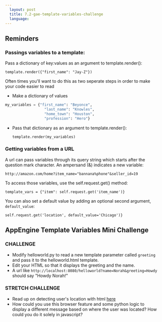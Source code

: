```yaml
---
  layout: post
  title: 7.2-gae-template-variables-challenge
  language: 
---
```

##  Reminders
### Passings variables to a template:

Pass a dictionary of key:values as an argument to template.render():

  `template.render({"first_name": "Jay-Z"})`

Often times you'll want to do this as two seperate steps in order to make your code easier to read  
* Make a dictionary of values
```python
my_variables = {"first_name": "Beyonce",
                  "last_name": "Knowles",
                  "home_town": "Houston",
                  "profession": "Hero"}
```
* Pass that dictionary as an argument to template.render():

   `template.render(my_variables)`
   

### Getting variables from a URL

A url can pass variables through its query string which starts after the question mark character. An ampersand (&) indicates a new variable:

`http://amazon.com/home?item_name="bannana%phone"&seller_id=19`

To access those variables, use the self.request.get() method:

`template_vars = {"item": self.request.get('item_name')}`

You can also set a default value by adding an optional second argument, `default_value`:

`self.request.get('location', default_value='Chicago')}`

##  AppEngine Template Variables Mini Challenge
###  CHALLENGE
* Modify helloworld.py to read a new template parameter called `greeting` and pass it to the helloworld.html template. 
* Edit your HTML so that it displays the greeting and the name.
* A url like `http://localhost:8080/helloworld?name=Norah&greeting=Howdy` should say "Howdy Norah!"

###  STRETCH CHALLENGE
* Read up on detecting user's location with html [here](http://www.developerdrive.com/2012/01/using-html5-to-determine-user-location/) 
* How could you use this browser feature and some python logic to display a different message based on where the user was located? How could you do it solely in javascript?
